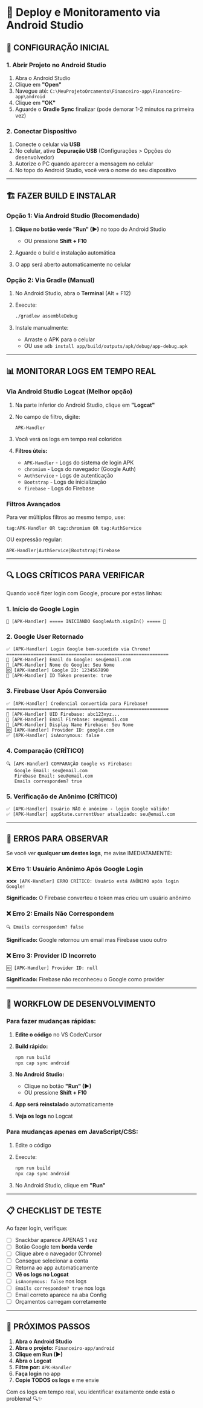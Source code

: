 # 🚀 Deploy e Monitoramento via Android Studio

## 📱 **CONFIGURAÇÃO INICIAL**

### **1. Abrir Projeto no Android Studio**
1. Abra o Android Studio
2. Clique em **"Open"**
3. Navegue até: `C:\MeuProjetoOrcamento\Financeiro-app\Financeiro-app\android`
4. Clique em **"OK"**
5. Aguarde o **Gradle Sync** finalizar (pode demorar 1-2 minutos na primeira vez)

### **2. Conectar Dispositivo**
1. Conecte o celular via **USB**
2. No celular, ative **Depuração USB** (Configurações > Opções do desenvolvedor)
3. Autorize o PC quando aparecer a mensagem no celular
4. No topo do Android Studio, você verá o nome do seu dispositivo

---

## 🏗️ **FAZER BUILD E INSTALAR**

### **Opção 1: Via Android Studio (Recomendado)**

1. **Clique no botão verde "Run" (▶)** no topo do Android Studio
   - OU pressione **Shift + F10**
   
2. Aguarde o build e instalação automática

3. O app será aberto automaticamente no celular

### **Opção 2: Via Gradle (Manual)**

1. No Android Studio, abra o **Terminal** (Alt + F12)

2. Execute:
   ```bash
   ./gradlew assembleDebug
   ```

3. Instale manualmente:
   - Arraste o APK para o celular
   - OU use `adb install app/build/outputs/apk/debug/app-debug.apk`

---

## 📊 **MONITORAR LOGS EM TEMPO REAL**

### **Via Android Studio Logcat (Melhor opção)**

1. Na parte inferior do Android Studio, clique em **"Logcat"**

2. No campo de filtro, digite:
   ```
   APK-Handler
   ```

3. Você verá os logs em tempo real coloridos

4. **Filtros úteis:**
   - `APK-Handler` - Logs do sistema de login APK
   - `chromium` - Logs do navegador (Google Auth)
   - `AuthService` - Logs de autenticação
   - `Bootstrap` - Logs de inicialização
   - `firebase` - Logs do Firebase

### **Filtros Avançados**

Para ver múltiplos filtros ao mesmo tempo, use:
```
tag:APK-Handler OR tag:chromium OR tag:AuthService
```

OU expressão regular:
```
APK-Handler|AuthService|Bootstrap|firebase
```

---

## 🔍 **LOGS CRÍTICOS PARA VERIFICAR**

Quando você fizer login com Google, procure por estas linhas:

### **1. Início do Google Login**
```
🚀 [APK-Handler] ===== INICIANDO GoogleAuth.signIn() ===== 🚀
```

### **2. Google User Retornado**
```
✅ [APK-Handler] Login Google bem-sucedido via Chrome!
============================================================
📧 [APK-Handler] Email do Google: seu@email.com
👤 [APK-Handler] Nome do Google: Seu Nome
🆔 [APK-Handler] Google ID: 1234567890
🔑 [APK-Handler] ID Token presente: true
```

### **3. Firebase User Após Conversão**
```
✅ [APK-Handler] Credencial convertida para Firebase!
============================================================
🔐 [APK-Handler] UID Firebase: abc123xyz...
📧 [APK-Handler] Email Firebase: seu@email.com
👤 [APK-Handler] Display Name Firebase: Seu Nome
🆔 [APK-Handler] Provider ID: google.com
✅ [APK-Handler] isAnonymous: false
```

### **4. Comparação (CRÍTICO)**
```
🔍 [APK-Handler] COMPARAÇÃO Google vs Firebase:
   Google Email: seu@email.com
   Firebase Email: seu@email.com
   Emails correspondem? true
```

### **5. Verificação de Anônimo (CRÍTICO)**
```
✅ [APK-Handler] Usuário NÃO é anônimo - login Google válido!
✅ [APK-Handler] appState.currentUser atualizado: seu@email.com
```

---

## 🚨 **ERROS PARA OBSERVAR**

Se você ver **qualquer um destes logs**, me avise IMEDIATAMENTE:

### **❌ Erro 1: Usuário Anônimo Após Google Login**
```
❌❌❌ [APK-Handler] ERRO CRÍTICO: Usuário está ANÔNIMO após login Google!
```
**Significado:** O Firebase converteu o token mas criou um usuário anônimo

### **❌ Erro 2: Emails Não Correspondem**
```
🔍 Emails correspondem? false
```
**Significado:** Google retornou um email mas Firebase usou outro

### **❌ Erro 3: Provider ID Incorreto**
```
🆔 [APK-Handler] Provider ID: null
```
**Significado:** Firebase não reconheceu o Google como provider

---

## 🔄 **WORKFLOW DE DESENVOLVIMENTO**

### **Para fazer mudanças rápidas:**

1. **Edite o código** no VS Code/Cursor

2. **Build rápido:**
   ```bash
   npm run build
   npx cap sync android
   ```

3. **No Android Studio:**
   - Clique no botão **"Run" (▶)**
   - OU pressione **Shift + F10**

4. **App será reinstalado** automaticamente

5. **Veja os logs** no Logcat

### **Para mudanças apenas em JavaScript/CSS:**

1. Edite o código

2. Execute:
   ```bash
   npm run build
   npx cap sync android
   ```

3. No Android Studio, clique em **"Run"**

---

## 📋 **CHECKLIST DE TESTE**

Ao fazer login, verifique:

- [ ] Snackbar aparece APENAS 1 vez
- [ ] Botão Google tem **borda verde**
- [ ] Clique abre o navegador (Chrome)
- [ ] Consegue selecionar a conta
- [ ] Retorna ao app automaticamente
- [ ] **Vê os logs no Logcat**
- [ ] `isAnonymous: false` nos logs
- [ ] `Emails correspondem? true` nos logs
- [ ] Email correto aparece na aba Config
- [ ] Orçamentos carregam corretamente

---

## 🎯 **PRÓXIMOS PASSOS**

1. **Abra o Android Studio**
2. **Abra o projeto:** `Financeiro-app/android`
3. **Clique em Run (▶)**
4. **Abra o Logcat**
5. **Filtre por:** `APK-Handler`
6. **Faça login** no app
7. **Copie TODOS os logs** e me envie

Com os logs em tempo real, vou identificar exatamente onde está o problema! 🔍✨


